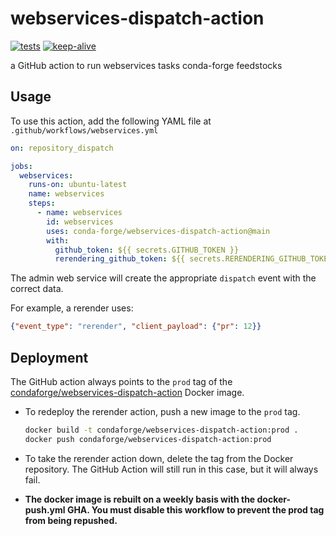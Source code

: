 # webservices-dispatch-action
[![tests](https://github.com/conda-forge/webservices-dispatch-action/actions/workflows/tests.yml/badge.svg)](https://github.com/conda-forge/webservices-dispatch-action/actions/workflows/tests.yml) [![keep-alive](https://github.com/conda-forge/webservices-dispatch-action/actions/workflows/keep-alive.yml/badge.svg)](https://github.com/conda-forge/webservices-dispatch-action/actions/workflows/keep-alive.yml)

a GitHub action to run webservices tasks conda-forge feedstocks

## Usage

To use this action, add the following YAML file at `.github/workflows/webservices.yml`

```yaml
on: repository_dispatch

jobs:
  webservices:
    runs-on: ubuntu-latest
    name: webservices
    steps:
      - name: webservices
        id: webservices
        uses: conda-forge/webservices-dispatch-action@main
        with:
          github_token: ${{ secrets.GITHUB_TOKEN }}
          rerendering_github_token: ${{ secrets.RERENDERING_GITHUB_TOKEN }}
```

The admin web service will create the appropriate `dispatch` event with the
correct data.

For example, a rerender uses:

```json
{"event_type": "rerender", "client_payload": {"pr": 12}}
```

## Deployment

The GitHub action always points to the `prod` tag of the
[condaforge/webservices-dispatch-action](https://hub.docker.com/repository/docker/condaforge/webservices-dispatch-action)
Docker image.

 - To redeploy the rerender action, push a new image to the `prod` tag.

   ```bash
   docker build -t condaforge/webservices-dispatch-action:prod .
   docker push condaforge/webservices-dispatch-action:prod
   ```

 - To take the rerender action down, delete the tag from the Docker repository.
   The GitHub Action will still run in this case, but it will always fail.

 - **The docker image is rebuilt on a weekly basis with the docker-push.yml GHA. You must disable this
   workflow to prevent the prod tag from being repushed.**
